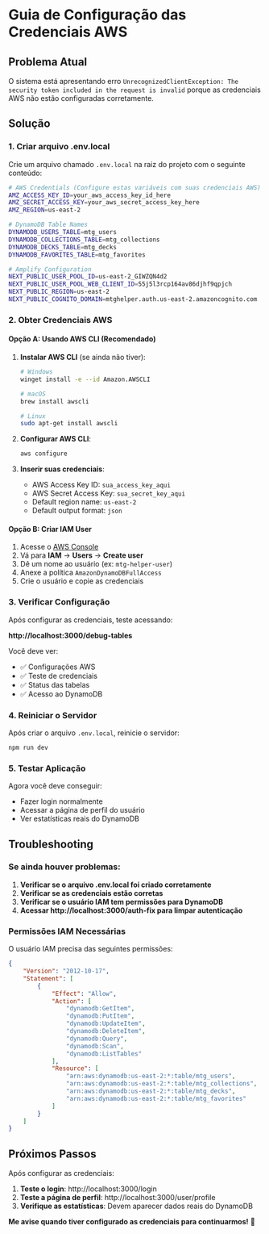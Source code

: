 # Guia de Configuração das Credenciais AWS

## Problema Atual
O sistema está apresentando erro `UnrecognizedClientException: The security token included in the request is invalid` porque as credenciais AWS não estão configuradas corretamente.

## Solução

### 1. Criar arquivo .env.local

Crie um arquivo chamado `.env.local` na raiz do projeto com o seguinte conteúdo:

```bash
# AWS Credentials (Configure estas variáveis com suas credenciais AWS)
AMZ_ACCESS_KEY_ID=your_aws_access_key_id_here
AMZ_SECRET_ACCESS_KEY=your_aws_secret_access_key_here
AMZ_REGION=us-east-2

# DynamoDB Table Names
DYNAMODB_USERS_TABLE=mtg_users
DYNAMODB_COLLECTIONS_TABLE=mtg_collections
DYNAMODB_DECKS_TABLE=mtg_decks
DYNAMODB_FAVORITES_TABLE=mtg_favorites

# Amplify Configuration
NEXT_PUBLIC_USER_POOL_ID=us-east-2_GIWZQN4d2
NEXT_PUBLIC_USER_POOL_WEB_CLIENT_ID=55j5l3rcp164av86djhf9qpjch
NEXT_PUBLIC_REGION=us-east-2
NEXT_PUBLIC_COGNITO_DOMAIN=mtghelper.auth.us-east-2.amazoncognito.com
```

### 2. Obter Credenciais AWS

#### Opção A: Usando AWS CLI (Recomendado)

1. **Instalar AWS CLI** (se ainda não tiver):
   ```bash
   # Windows
   winget install -e --id Amazon.AWSCLI
   
   # macOS
   brew install awscli
   
   # Linux
   sudo apt-get install awscli
   ```

2. **Configurar AWS CLI**:
   ```bash
   aws configure
   ```

3. **Inserir suas credenciais**:
   - AWS Access Key ID: `sua_access_key_aqui`
   - AWS Secret Access Key: `sua_secret_key_aqui`
   - Default region name: `us-east-2`
   - Default output format: `json`

#### Opção B: Criar IAM User

1. Acesse o [AWS Console](https://console.aws.amazon.com/)
2. Vá para **IAM** → **Users** → **Create user**
3. Dê um nome ao usuário (ex: `mtg-helper-user`)
4. Anexe a política `AmazonDynamoDBFullAccess`
5. Crie o usuário e copie as credenciais

### 3. Verificar Configuração

Após configurar as credenciais, teste acessando:

**http://localhost:3000/debug-tables**

Você deve ver:
- ✅ Configurações AWS
- ✅ Teste de credenciais
- ✅ Status das tabelas
- ✅ Acesso ao DynamoDB

### 4. Reiniciar o Servidor

Após criar o arquivo `.env.local`, reinicie o servidor:

```bash
npm run dev
```

### 5. Testar Aplicação

Agora você deve conseguir:
- Fazer login normalmente
- Acessar a página de perfil do usuário
- Ver estatísticas reais do DynamoDB

## Troubleshooting

### Se ainda houver problemas:

1. **Verificar se o arquivo .env.local foi criado corretamente**
2. **Verificar se as credenciais estão corretas**
3. **Verificar se o usuário IAM tem permissões para DynamoDB**
4. **Acessar http://localhost:3000/auth-fix para limpar autenticação**

### Permissões IAM Necessárias

O usuário IAM precisa das seguintes permissões:

```json
{
    "Version": "2012-10-17",
    "Statement": [
        {
            "Effect": "Allow",
            "Action": [
                "dynamodb:GetItem",
                "dynamodb:PutItem",
                "dynamodb:UpdateItem",
                "dynamodb:DeleteItem",
                "dynamodb:Query",
                "dynamodb:Scan",
                "dynamodb:ListTables"
            ],
            "Resource": [
                "arn:aws:dynamodb:us-east-2:*:table/mtg_users",
                "arn:aws:dynamodb:us-east-2:*:table/mtg_collections",
                "arn:aws:dynamodb:us-east-2:*:table/mtg_decks",
                "arn:aws:dynamodb:us-east-2:*:table/mtg_favorites"
            ]
        }
    ]
}
```

## Próximos Passos

Após configurar as credenciais:

1. **Teste o login**: http://localhost:3000/login
2. **Teste a página de perfil**: http://localhost:3000/user/profile
3. **Verifique as estatísticas**: Devem aparecer dados reais do DynamoDB

**Me avise quando tiver configurado as credenciais para continuarmos!** 🔧 